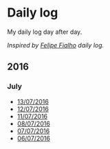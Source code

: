 # Daily log

My daily log day after day.   

*Inspired by [Felipe Fialho](https://github.com/lfeh/dailylog) daily log.*

## 2016

### July

- [13/07/2016](/log/2016/2016-07-13.md)
- [12/07/2016](/log/2016/2016-07-12.md)
- [11/07/2016](/log/2016/2016-07-11.md)
- [08/07/2016](/log/2016/2016-07-08.md)
- [07/07/2016](/log/2016/2016-07-07.md)
- [06/07/2016](/log/2016/2016-07-06.md)
